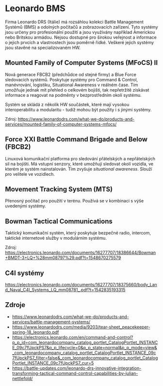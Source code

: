 # Leonardo BMS
Firma Leonardo DRS (Itálie) má rozsáhlou kolekci Battle Management Systémů (BMS) a odolných počítačů a zobrazovacích zařízení. Tyto systémy jsou určeny pro profesionální použití a jsou využívány například Americkou nebo Britskou armádou. Nejsou dostupné pro širokou veřejnost a informace o jejich prvcích a vlastnostech jsou poměrně řídké. Veškeré jejich systémy jsou stavěné na specializovaném HW.

## Mounted Family of Computer Systems (MFoCS) II
Nová generace FBCB2 (předchůdce od stejné firmy) a Blue Force sledovacích systémů. Poskytuje systémy pro Command & Control, manévrování, logistiku, Situational Awareness v reálném čase. Tím umožňuje jednak mít přehled o celkovém bojišti, tak nepřetržitě získávat informace a reagovat na podměnty v bezprostředním okolí systému.

Systém se skládá z několik HW součástek, které mají vysokou interoperabilitu a modularitu - tudíž mohou být použity i s jinými systémy.

Zdroj: https://www.leonardodrs.com/what-we-do/products-and-services/mounted-family-of-computer-systems-mfocs/

## Force XXI Battle Command Brigade and Below (FBCB2)
Linuxová komunikační platforma pro sledování přátelských a nepřátelských sil na bojišti. Má vstupní senzory, které umožňují sledovat okolí vozidla, ve kterém je systém nainstalován. Tím zvyšuje _situational awareness_. Slouží pro velitele ve vozidlech.

## Movement Tracking System (MTS)
Přenosný počítač pro použití v terénu. Používá se v kombinaci s výše uvedenými systémy.

## Bowman Tactical Communications
Taktický komunikační systém, který poskytuje bezpečné radio, intercom, taktické internetové služby v modulárním systému.

Zdroj: https://electronics.leonardo.com/documents/16277707/18386644/Bowman+BMDT-3+LQ+%28mm08797%29.pdf?t=1548670275579

## C4I systémy
https://electronics.leonardo.com/documents/16277707/18375660/body_Land_Naval_C4I_Systems_LQ_mm08781_.pdf?t=1542835193315

## Zdroje
- https://www.leonardodrs.com/what-we-do/products-and-services/battle-management-systems/
- https://www.leonardodrs.com/media/9203/tear-sheet_peacekeeper-spring-18_leonardo.pdf
- https://electronics.leonardo.com/en/command-and-control?p_p_id=com_leonardocompany_catalog_portlet_CatalogPortlet_INSTANCE_09c7fUpckPS7&p_p_lifecycle=0&p_p_state=normal&p_p_mode=view&_com_leonardocompany_catalog_portlet_CatalogPortlet_INSTANCE_09c7fUpckPS7_filter=false&_com_leonardocompany_catalog_portlet_CatalogPortlet_INSTANCE_09c7fUpckPS7_cur=5
- https://battle-updates.com/leonardo-drs-innovative-integration-transforming-tactical-command-control-capabilities-by-julian-nettlefold/
